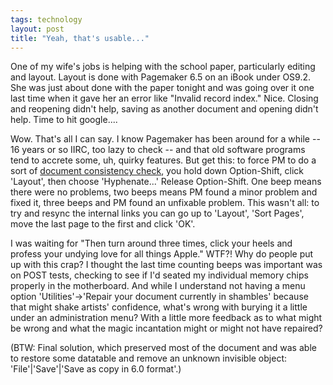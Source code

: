 ```yaml
---
tags: technology
layout: post
title: "Yeah, that's usable..."
---
```




One of my wife's jobs is helping with the school paper, particularly editing and layout. Layout is done with Pagemaker 6.5 on an iBook under OS9.2. She was just about done with the paper tonight and was going over it one last time when it gave her an error like "Invalid record index." Nice. Closing and reopening didn't help, saving as another document and opening didn't help. Time to hit google....

<p>Wow. That's all I can say. I know Pagemaker has been around for a while -- 16 years or so IIRC, too lazy to check -- and that old software programs tend to accrete some, uh, quirky features. But get this: to force PM to do a sort of <a href="http://pagemakersupport.adobe.com/adobeknowbase/root/public/pm1144.htm">document consistency check</a>, you hold down Option-Shift, click 'Layout', then choose 'Hyphenate...' Release Option-Shift. One beep means there were no problems, two beeps means PM found a minor problem and fixed it, three beeps and PM found an unfixable problem. This wasn't all: to try and resync the internal links you can go up to 'Layout', 'Sort Pages', move the last page to the first and click 'OK'.</p>

<p>I was waiting for "Then turn around three times, click your heels and profess your undying love for all things Apple." WTF?! Why do people put up with this crap? I thought the last time counting beeps was important was on POST tests, checking to see if I'd seated my individual memory chips properly in the motherboard. And while I understand not having a menu option 'Utilities'->'Repair your document currently in shambles' because that might shake artists' confidence, what's wrong with burying it a little under an administration menu? With a little more feedback as to what might be wrong and what the magic incantation might or might not have repaired?</p>

<p>(BTW: Final solution, which preserved most of the document and was able to restore some datatable and remove an unknown invisible object: 'File'|'Save'|'Save as copy in 6.0 format'.)</p>



